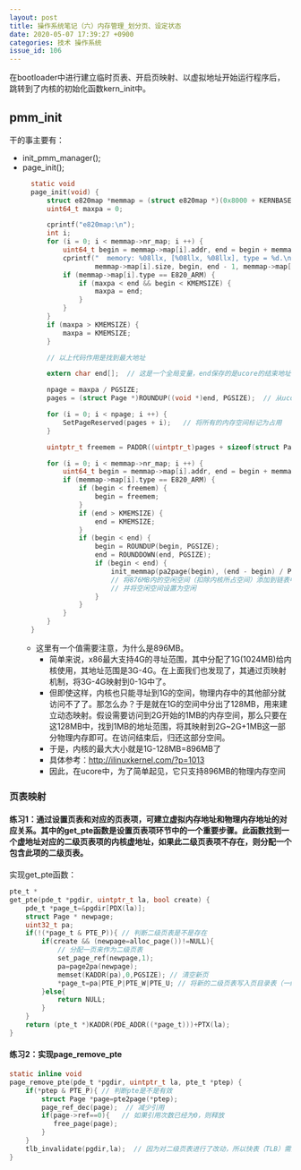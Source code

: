 ```yaml
---
layout: post
title: 操作系统笔记（六）内存管理_划分页、设定状态
date: 2020-05-07 17:39:27 +0900
categories: 技术 操作系统
issue_id: 106
---
```


在bootloader中进行建立临时页表、开启页映射、以虚拟地址开始运行程序后，跳转到了内核的初始化函数kern_init中。

## pmm_init

干的事主要有：
- init_pmm_manager();
- page_init();
  ```c
    static void
    page_init(void) {
        struct e820map *memmap = (struct e820map *)(0x8000 + KERNBASE);
        uint64_t maxpa = 0;

        cprintf("e820map:\n");
        int i;
        for (i = 0; i < memmap->nr_map; i ++) {
            uint64_t begin = memmap->map[i].addr, end = begin + memmap->map[i].size;
            cprintf("  memory: %08llx, [%08llx, %08llx], type = %d.\n",
                    memmap->map[i].size, begin, end - 1, memmap->map[i].type);
            if (memmap->map[i].type == E820_ARM) {
                if (maxpa < end && begin < KMEMSIZE) {
                    maxpa = end;
                }
            }
        }
        if (maxpa > KMEMSIZE) {
            maxpa = KMEMSIZE;
        }

        // 以上代码作用是找到最大地址

        extern char end[];  // 这是一个全局变量，end保存的是ucore的结束地址

        npage = maxpa / PGSIZE;
        pages = (struct Page *)ROUNDUP((void *)end, PGSIZE);  // 从ucore的结束地址之后，开始存放页的管理结构体(Page)

        for (i = 0; i < npage; i ++) {
            SetPageReserved(pages + i);   // 将所有的内存空间标记为占用
        }

        uintptr_t freemem = PADDR((uintptr_t)pages + sizeof(struct Page) * npage);

        for (i = 0; i < memmap->nr_map; i ++) {
            uint64_t begin = memmap->map[i].addr, end = begin + memmap->map[i].size;
            if (memmap->map[i].type == E820_ARM) {
                if (begin < freemem) {
                    begin = freemem;
                }
                if (end > KMEMSIZE) {
                    end = KMEMSIZE;
                }
                if (begin < end) {
                    begin = ROUNDUP(begin, PGSIZE);
                    end = ROUNDDOWN(end, PGSIZE);
                    if (begin < end) {
                        init_memmap(pa2page(begin), (end - begin) / PGSIZE);  
                        // 将876MB内的空闲空间（扣除内核所占空间）添加到链表中，用来分配
                        // 并将空闲空间设置为空闲
                    }
                }
            }
        }
    }
    ```
  - 这里有一个值需要注意，为什么是896MB。
    - 简单来说，x86最大支持4G的寻址范围，其中分配了1G(1024MB)给内核使用，其地址范围是3G-4G。在上面我们也发现了，其通过页映射机制，将3G-4G映射到0-1G中了。
    - 但即使这样，内核也只能寻址到1G的空间，物理内存中的其他部分就访问不了了。那怎么办？于是就在1G的空间中分出了128MB，用来建立动态映射。假设需要访问到2G开始的1MB的内存空间，那么只要在这128MB中，找到1MB的地址范围，将其映射到2G~2G+1MB这一部分物理内存即可。在访问结束后，归还这部分空间。
    - 于是，内核的最大大小就是1G-128MB=896MB了
    - 具体参考：http://ilinuxkernel.com/?p=1013
    - 因此，在ucore中，为了简单起见，它只支持896MB的物理内存空间

### 页表映射

#### 练习1：通过设置页表和对应的页表项，可建立虚拟内存地址和物理内存地址的对应关系。其中的get_pte函数是设置页表项环节中的一个重要步骤。此函数找到一个虚地址对应的二级页表项的内核虚地址，如果此二级页表项不存在，则分配一个包含此项的二级页表。

实现get_pte函数：
```c
pte_t *
get_pte(pde_t *pgdir, uintptr_t la, bool create) {
    pde_t *page_t=&pgdir[PDX(la)];
    struct Page * newpage;
    uint32_t pa;
    if(!(*page_t & PTE_P)){ // 判断二级页表是不是存在
        if(create && (newpage=alloc_page())!=NULL){
            // 分配一页来作为二级页表  
            set_page_ref(newpage,1);
            pa=page2pa(newpage);
            memset(KADDR(pa),0,PGSIZE); // 清空新页
            *page_t=pa|PTE_P|PTE_W|PTE_U; // 将新的二级页表写入页目录表（一级页表）中
        }else{
            return NULL;
        }
    }
    return (pte_t *)KADDR(PDE_ADDR((*page_t)))+PTX(la);
}
```

#### 练习2：实现page_remove_pte

```c
static inline void
page_remove_pte(pde_t *pgdir, uintptr_t la, pte_t *ptep) {
    if(*ptep & PTE_P){ // 判断pte是不是有效
        struct Page *page=pte2page(*ptep);
        page_ref_dec(page);  // 减少引用
        if(page->ref==0){   // 如果引用次数已经为0，则释放
           free_page(page);
        }
    }
    tlb_invalidate(pgdir,la);  // 因为对二级页表进行了改动，所以快表（TLB）需要重建，使原来的快表失效。
}
```

